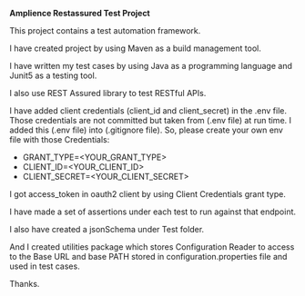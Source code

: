 **Amplience Restassured Test Project**

This project contains a test automation framework.

I have created project by using Maven as a build management tool.

I have written my test cases by using Java as a programming language and Junit5 as a testing tool.

I also use REST Assured library to test RESTful APIs.

I have added client credentials (client_id and client_secret) in the .env file. Those credentials are not committed but taken from (.env file) at run time. I added this (.env file) into (.gitignore file). So, please create your own env file with those Credentials:

- GRANT_TYPE=<YOUR_GRANT_TYPE>
- CLIENT_ID=<YOUR_CLIENT_ID>
- CLIENT_SECRET=<YOUR_CLIENT_SECRET>

I got access_token in oauth2 client by using Client Credentials grant type.

I have made a set of assertions under each test to run against that endpoint.

I also have created a jsonSchema under Test folder.

And I created utilities package which stores Configuration Reader to access to the Base URL and base PATH stored in configuration.properties file and used in test cases.

Thanks.


